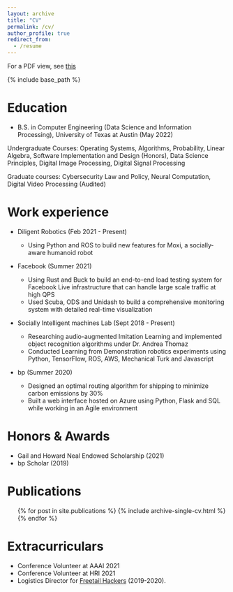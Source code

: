 ```yaml
---
layout: archive
title: "CV"
permalink: /cv/
author_profile: true
redirect_from:
  - /resume
---
```


For a PDF view, see [this](https://kdesai2018.github.io/files/desai.kush.cv.pdf)

{% include base_path %}

Education
======
* B.S. in Computer Engineering (Data Science and Information Processing), University of Texas at Austin (May 2022)

Undergraduate Courses: Operating Systems, Algorithms, Probability, Linear Algebra, Software Implementation and Design (Honors), Data Science Principles, Digital Image Processing, Digital Signal Processing

Graduate courses: Cybersecurity Law and Policy, Neural Computation, Digital Video Processing (Audited)

Work experience
======
* Diligent Robotics (Feb 2021 - Present)
  * Using Python and ROS to build new features for Moxi, a socially‐aware humanoid robot

* Facebook (Summer 2021)
  * Using Rust and Buck to build an end-to-end load testing system for Facebook Live infrastructure that can handle large scale traffic at high QPS
  * Used Scuba, ODS and Unidash to build a comprehensive monitoring system with detailed real-time visualization

* Socially Intelligent machines Lab (Sept 2018 - Present)
  * Researching audio-augmented Imitation Learning and implemented object recognition algorithms under Dr. Andrea Thomaz
  * Conducted Learning from Demonstration robotics experiments using Python, TensorFlow, ROS, AWS, Mechanical Turk and Javascript

* bp (Summer 2020)
  * Designed an optimal routing algorithm for shipping to minimize carbon emissions by 30%
  * Built a web interface hosted on Azure using Python, Flask and SQL while working in an Agile environment

Honors & Awards
======
* Gail and Howard Neal Endowed Scholarship (2021)
* bp Scholar (2019)

Publications
======
  <ul>{% for post in site.publications %}
    {% include archive-single-cv.html %}
  {% endfor %}</ul>
  
Extracurriculars
======
* Conference Volunteer at AAAI 2021
* Conference Volunteer at HRI 2021
* Logistics Director for [Freetail Hackers](http://freetailhackers.com) (2019-2020).


<!-- Talks
======
  <ul>{% for post in site.talks %}
    {% include archive-single-talk-cv.html %}
  {% endfor %}</ul>
  
Teaching
======
  <ul>{% for post in site.teaching %}
    {% include archive-single-cv.html %}
  {% endfor %}</ul>
   -->

